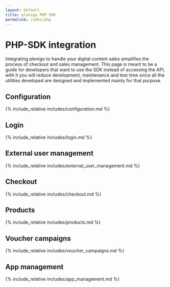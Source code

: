 ```yaml
---
layout: default
title: plenigo PHP-SDK
permalink: /sdks/php
---
```


# PHP-SDK integration

Integrating plenigo to handle your digital content sales simplifies the process of checkout and sales management. This page is meant to be a guide for 
developers that want to use the SDK instead of accessing the API, with it you will reduce development, maintenance and test time since all the utilities 
developed are designed and implemented mainly for that purpose.
 
## Configuration

{% include_relative includes/configuration.md %}

## Login
   
{% include_relative includes/login.md %}

## External user management
   
{% include_relative includes/external_user_management.md %}

## Checkout
   
{% include_relative includes/checkout.md %}

## Products
   
{% include_relative includes/products.md %}

## Voucher campaigns
   
{% include_relative includes/voucher_campaigns.md %}

## App management
   
{% include_relative includes/app_management.md %}